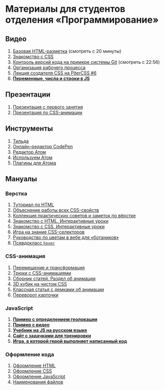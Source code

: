# Материалы для студентов отделения «Программирование»

## Видео
1. [Базовая HTML-разметка](https://vimeo.com/218187045/1674b0e67c) (смотреть с 20 минуты)
2. [Знакомство с CSS](https://vimeo.com/218493105/da21df93a6)
3. [Контроль версий кода на примере системы Git](https://vimeo.com/184024471/0a237aa6ef) (смотреть с 22:56)
4. [Организация рабочего процесса](https://vimeo.com/184533397/300ae66b05)
5. [Лекция создателя CSS на PiterCSS #6](https://youtu.be/qFeCi6E3e14?t=1h44m18s)
6. **[Переменные, числа и строки в JS](https://vimeo.com/199845442/d84d4f4e9e)**

## Презентации
1. [Презентация с первого занятия](https://solarrust.github.io/foxford-camp/slides/internet/assets/player/KeynoteDHTMLPlayer.html#0)
2. [Презентация по CSS-анимации](http://epic.spb.ru/animation/)


## Инструменты
1. [Тильда](http://tilda.cc/ru/)
2. [Онлайн-редактор CodePen](https://codepen.io/)
3. [Редактор Атом](https://atom.io/)
4. [Используем Атом](https://medium.com/@zakharday/%D0%B8%D1%81%D0%BF%D0%BE%D0%BB%D1%8C%D0%B7%D1%83%D0%B5%D0%BC-atom-%D0%B4%D0%BB%D1%8F-%D0%BF%D0%B5%D1%80%D0%B2%D0%BE%D0%B9-%D0%B2%D1%91%D1%80%D1%81%D1%82%D0%BA%D0%B8-8e2ff7aa9ffe)
5. [Плагины для Атома](https://www.youtube.com/watch?v=9hZOCQkHb4Y)

## Мануалы

### Верстка
1. [Туториал по HTML](http://marksheet.io/html-syntax.html)
2. [Объяснение работы всех CSS-свойств](http://cssreference.io/)
3. [Коллекция практических советов и заметок по вёрстке](https://habrahabr.ru/post/273471/)
4. [Знакомство с HTML. Интерактивные уроки](https://htmlacademy.ru/courses/basic-html)
5. [Знакомство с CSS. Интерактивные уроки](https://htmlacademy.ru/courses/basic-css)
6. [Игра на знание CSS-селекторов](https://flukeout.github.io/)
7. [Руководство по цветам в вебе для «ботаников»](http://css-live.ru/articles/rukovodstvo-po-cvetam-v-vebe-dlya-botanikov.html)
8. [Псевдокласс `hover`](https://webref.ru/css/hover)

### CSS-анимация
1. [Перемещение и трансформация](https://habrahabr.ru/post/135816/)
2. [Трюки с CSS-анимациями](https://habrahabr.ru/company/nordavind/blog/209462/)
3. [Сборник статей. Раздел об анимации](https://github.com/melnik909/frontend-whitelist/blob/master/README.md#css-%D0%B0%D0%BD%D0%B8%D0%BC%D0%B0%D1%86%D0%B8%D0%B8)
4. [3D кубик на чистом CSS](http://css.yoksel.ru/3d-cube/)
5. [Классная статья с демками об анимации](http://css.yoksel.ru/css-animation/)
6. [Переворот карточки](https://24ways.org/2010/intro-to-css-3d-transforms/)

### JavaScript
1. **[Пример с определением геолокации](https://codepen.io/solarrust/pen/jwZBBL?editors=1010)**
2. **[Пример с видео](https://codepen.io/solarrust/pen/BZYQZx)**
3. **[Учебник на JS на русском языке](https://learn.javascript.ru/)**
4. **[Сайт с задачками для тренировки](https://www.codewars.com/)**
5. **[Игра, в которой герой выполняет написанный код](https://codecombat.com/)**

### Оформление кода
1. [Оформление HTML](https://netology-university.bitbucket.io/codestyle/html/)
2. [Оформление CSS](https://netology-university.bitbucket.io/codestyle/css/)
3. [Оформление JavaScript](https://netology-university.bitbucket.io/codestyle/javascript/)
4. [Наименования файлов](https://netology-university.bitbucket.io/codestyle/naming/)
